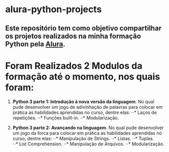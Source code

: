 # alura-python-projects

## Este repositório tem como objetivo compartilhar os projetos realizados na minha formação Python pela [Alura](https://cursos.alura.com.br/user/Igorswrk).

# Foram Realizados 2 Modulos da formação até o momento, nos quais foram:
1. **Python 3 parte 1: Introdução à nova versão da linguagem**. No qual pude desenvolver um jogo de adivinhação de palavras para colocar em prática as habilidades aprendidas no curso, dentre elas:
  ⋅⋅* Laços de repetições.
  ⋅⋅* Funções built-in.
  ⋅⋅* Modularização.
   
2. **Python 3 parte 2: Avançando na linguagem**. No qual pude desenvolver um jogo da forca para colocar em prática as habilidades aprendidas no curso, dentre elas: 
  ⋅⋅* Manipulação de Strings.
  ⋅⋅* Listas.
  ⋅⋅* Tuplas.  
  ⋅⋅* List Comprehension.
  ⋅⋅* Manipulação de Arquivos.
  ⋅⋅* Modularização.
  
  
  
